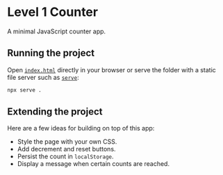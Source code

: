 # Level 1 Counter

A minimal JavaScript counter app.

## Running the project

Open [`index.html`](./index.html) directly in your browser or serve the folder with a static file server such as [`serve`](https://www.npmjs.com/package/serve):

```bash
npx serve .
```

## Extending the project

Here are a few ideas for building on top of this app:

- Style the page with your own CSS.
- Add decrement and reset buttons.
- Persist the count in `localStorage`.
- Display a message when certain counts are reached.
